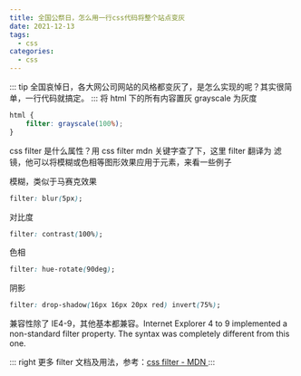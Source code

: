 ```yaml
---
title: 全国公祭日，怎么用一行css代码将整个站点变灰
date: 2021-12-13
tags:
  - css
categories:
  - css
---
```


::: tip
全国哀悼日，各大网公司网站的风格都变灰了，是怎么实现的呢？其实很简单，一行代码就搞定。
:::
将 html 下的所有内容置灰 grayscale 为灰度

```css
html {
	filter: grayscale(100%);
}
```

css filter 是什么属性？用 css filter mdn 关键字查了下，这里 filter 翻译为 滤镜，他可以将模糊或色相等图形效果应用于元素，来看一些例子

模糊，类似于马赛克效果

```css
filter: blur(5px);
```

对比度

```css
filter: contrast(100%);
```

色相

```css
filter: hue-rotate(90deg);
```

阴影

```css
filter: drop-shadow(16px 16px 20px red) invert(75%);
```

兼容性除了 IE4-9，其他基本都兼容。Internet Explorer 4 to 9 implemented a non-standard filter property. The syntax was completely different from this one.

::: right
更多 filter 文档及用法，参考：[css filter - MDN ](https://developer.mozilla.org/zh-CN/docs/Web/CSS/filter)
:::
